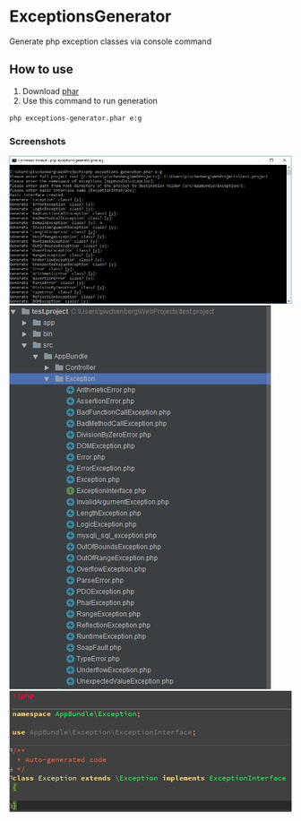 # ExceptionsGenerator
Generate php exception classes via console command
## How to use
1. Download [phar](https://github.com/pivchenberg/ExceptionsGenerator/raw/master/dist/exceptions-generator.phar)
2. Use this command to run generation
``` bash 
php exceptions-generator.phar e:g
```
### Screenshots
![Console output](eg-example-1.jpg)
![Generated classes](eg-example-2.jpg)
![Exception code](eg-example-3.jpg)
